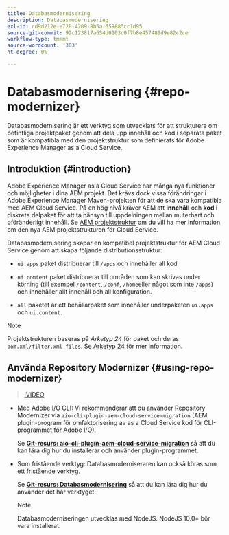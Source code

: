 ```yaml
---
title: Databasmodernisering
description: Databasmodernisering
exl-id: cd9d212e-e720-4209-8b5a-659883cc1d95
source-git-commit: 92c123817a654d0103d0f7b8e457489d9e82c2ce
workflow-type: tm+mt
source-wordcount: '303'
ht-degree: 0%

---
```


# Databasmodernisering {#repo-modernizer}

Databasmodernisering är ett verktyg som utvecklats för att strukturera om befintliga projektpaket genom att dela upp innehåll och kod i separata paket som är kompatibla med den projektstruktur som definierats för Adobe Experience Manager as a Cloud Service.

## Introduktion {#introduction}

Adobe Experience Manager as a Cloud Service har många nya funktioner och möjligheter i dina AEM projekt. Det krävs dock vissa förändringar i Adobe Experience Manager Maven-projekten för att de ska vara kompatibla med AEM Cloud Service. På en hög nivå kräver AEM att **innehåll** och **kod** i diskreta delpaket för att ta hänsyn till uppdelningen mellan muterbart och oföränderligt innehåll. Se [AEM projektstruktur](https://experienceleague.adobe.com/docs/experience-manager-cloud-service/content/implementing/developing/aem-project-content-package-structure.html) om du vill ha mer information om den nya AEM projektstrukturen för Cloud Service.

Databasmodernisering skapar en kompatibel projektstruktur för AEM Cloud Service genom att skapa följande distributionsstruktur:

* `ui.apps` paket distribuerar till `/apps` och innehåller all kod

* `ui.content` paket distribuerar till områden som kan skrivas under körning (till exempel `/content`, `/conf`, `/home`eller något som inte `/apps`) och innehåller allt innehåll och all konfiguration.

* `all` paketet är ett behållarpaket som innehåller underpaketen `ui.apps` och `ui.content`.

>[!NOTE]
>Projektstrukturen baseras på *Arketyp 24* för paket och deras `pom.xml/filter.xml files`. Se [Arketyp 24](https://github.com/adobe/aem-project-archetype) för mer information.

## Använda Repository Modernizer {#using-repo-modernizer}

>[!VIDEO](https://video.tv.adobe.com/v/333057/?quality=12&learn=on)

* Med Adobe I/O CLI: Vi rekommenderar att du använder Repository Modernizer via `aio-cli-plugin-aem-cloud-service-migration` (AEM plugin-program för omfaktorisering av as a Cloud Service kod för CLI-programmet för Adobe I/O).

  Se **[Git-resurs: aio-cli-plugin-aem-cloud-service-migration](https://github.com/adobe/aio-cli-plugin-aem-cloud-service-migration#introduction)** så att du kan lära dig hur du installerar och använder plugin-programmet.

* Som fristående verktyg: Databasmoderniseraren kan också köras som ett fristående verktyg.

  Se **[Git-resurs: Databasmodernisering](https://github.com/adobe/aem-cloud-service-source-migration/tree/master/packages/repository-modernizer)** så att du kan lära dig hur du använder det här verktyget.

  >[!NOTE]
  >
  >Databasmoderniseringen utvecklas med NodeJS. NodeJS 10.0+ bör vara installerat.
